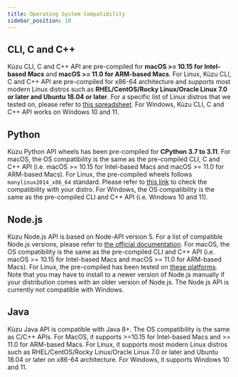 ```yaml
---
title: Operating System Compatibility
sidebar_position: 10
---
```


## CLI, C and C++
Kùzu CLI, C and C++ API are pre-compiled for **macOS >= 10.15 for Intel-based Macs** and **macOS >= 11.0 for ARM-based Macs**. For Linux, Kùzu CLI, C and C++ API are pre-compiled for x86-64 architecture and supports most modern Linux distros such as **RHEL/CentOS/Rocky Linux/Oracle Linux 7.0 or later and Ubuntu 18.04 or later**. For a specific list of Linux distros that we tested on, please refer to [this spreadsheet](https://docs.google.com/spreadsheets/d/13A3MA3IsBJB_CJBSMqWFktIzyb6unJqH0-3njDycDpQ/). For Windows, Kùzu CLI, C and C++ API works on Windows 10 and 11.

## Python
Kùzu Python API wheels has been pre-compiled for **CPython 3.7 to 3.11**. For macOS, the OS compatibility is the same as the pre-compiled CLI, C and C++ API (i.e.  macOS >= 10.15 for Intel-based Macs and macOS >= 11.0 for ARM-based Macs). For Linux, the pre-compiled wheels follows `manylinux2014_x86_64` standard. Please refer to [this link](https://github.com/pypa/manylinux) to check the compatibility with your distro. For Windows, the OS compatibility is the same as the pre-compiled CLI and C++ API (i.e. Windows 10 and 11).

## Node.js
Kùzu Node.js API is based on Node-API version 5. For a list of compatible Node.js versions, please refer to [the official documentation](https://nodejs.org/api/n-api.html#node-api-version-matrix). For macOS, the OS compatibility is the same as the pre-compiled CLI and C++ API (i.e.  macOS >= 10.15 for Intel-based Macs and macOS >= 11.0 for ARM-based Macs). For Linux, the pre-compiled has been tested on [these platforms](https://docs.google.com/spreadsheets/d/13A3MA3IsBJB_CJBSMqWFktIzyb6unJqH0-3njDycDpQ/#gid=1200966755). Note that you may have to install to a newer version of Node.js manually if your distribution comes with an older version of Node.js. The Node.js API is currently not compatible with Windows. 

## Java
Kùzu Java API is compatible with Java 8+. The OS compatibility is the same as C/C++ APIs. For MacOS, it supports >=10.15 for Intel-based Macs and >= 11.0 for ARM-based Macs. For Linux, it supports most modern Linux distros such as RHEL/CentOS/Rocky Linux/Oracle Linux 7.0 or later and Ubuntu 18.04 or later on x86-64 architecture. For Windows, it supports Windows 10 and 11.
